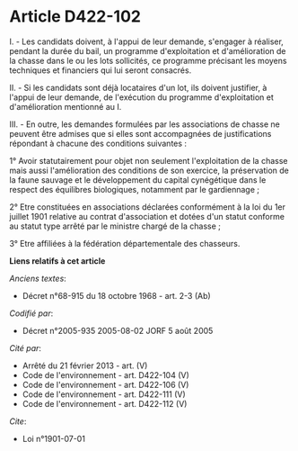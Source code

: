 # Article D422-102

I. - Les candidats doivent, à l'appui de leur demande, s'engager à réaliser, pendant la durée du bail, un programme
d'exploitation et d'amélioration de la chasse dans le ou les lots sollicités, ce programme précisant les moyens techniques et
financiers qui lui seront consacrés.

II. - Si les candidats sont déjà locataires d'un lot, ils doivent justifier, à l'appui de leur demande, de l'exécution du
programme d'exploitation et d'amélioration mentionné au I.

III. - En outre, les demandes formulées par les associations de chasse ne peuvent être admises que si elles sont accompagnées
de justifications répondant à chacune des conditions suivantes :

1° Avoir statutairement pour objet non seulement l'exploitation de la chasse mais aussi l'amélioration des conditions de son
exercice, la préservation de la faune sauvage et le développement du capital cynégétique dans le respect des équilibres
biologiques, notamment par le gardiennage ;

2° Etre constituées en associations déclarées conformément à la loi du 1er juillet 1901 relative au contrat d'association et
dotées d'un statut conforme au statut type arrêté par le ministre chargé de la chasse ;

3° Etre affiliées à la fédération départementale des chasseurs.

**Liens relatifs à cet article**

_Anciens textes_:

  - Décret n°68-915 du 18 octobre 1968 - art. 2-3 (Ab)

_Codifié par_:

  - Décret n°2005-935 2005-08-02 JORF 5 août 2005

_Cité par_:

  - Arrêté du 21 février 2013 - art. (V)
  - Code de l'environnement - art. D422-104 (V)
  - Code de l'environnement - art. D422-106 (V)
  - Code de l'environnement - art. D422-111 (V)
  - Code de l'environnement - art. D422-112 (V)

_Cite_:

  - Loi n°1901-07-01
